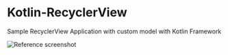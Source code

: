 # Kotlin-RecyclerView
Sample RecyclerView Application with custom model with Kotlin Framework

<img src=" Kotlin-RecyclerView/device-2017-10-09-182701.png" alt="Reference screenshot"/>
